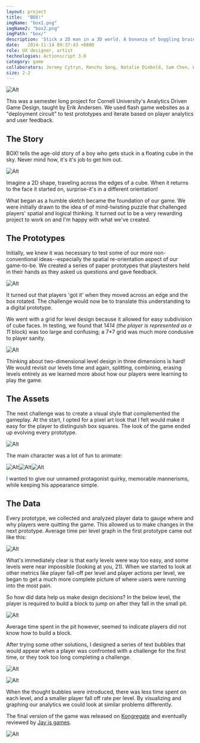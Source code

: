 ```yaml
---
layout: project
title:  "BOX!"
imgName: "box1.png"
imgName2: "box2.png"
imgPath: "box/"
description: 'Stick a 2D man in a 3D world. A bonanza of boggling brain-teasers. Reviewed by <a href="http://jayisgames.com/games/box">Jayisgames</a> and played by a bunch of people.'
date:   2014-11-14 09:37:43 +0800
role: UX designer, artist
technologies: Actionscript 3.0
category: game
collaborators: Jeremy Cytryn, Renchu Song, Natalie Diebold, Sam Chen, Will Peck
size: 2-2
---
```


![Alt](/img/box/intro.jpg)

This was a semester long project for Cornell University's Analytics Driven Game Design, taught by Erik Andersen. We used flash game websites as a "deployment circuit" to test prototypes and iterate based on player analytics and user feedback.

The Story
--------

BOX! tells the age-old story of a boy who gets stuck in a floating cube in the sky. Never mind how, it's it's job to get him out.

![Alt](/img/box/rotation.jpg)

Imagine a 2D shape, traveling across the edges of a cube. When it returns to the face it started on, surprise-it's in a different orientation!

What began as a humble sketch became the foundation of our game. We were initially drawn to the idea of of mind-twisting puzzle that challenged players' spatial and logical thinking. It turned out to be a very rewarding project to work on and I'm happy with what we've created.

The Prototypes
--------

Initially, we knew it was necessary to test some of our more non-conventional ideas--especially the spatial re-orientation aspect of our game-to-be. We created a series of paper prototypes that playtesters held in their hands as they asked us questions and gave feedback.

![Alt](/img/box/paper.jpg)

It turned out that players 'got it' when they moved across an edge and the box rotated. The challenge would now be to translate this understanding to a digital prototype. 

We went with a grid for level design because it allowed for easy subdivision of cube faces. In testing, we found that 14*14 (the player is represented as a 1*1 block) was too large and confusing; a 7*7 grid was much more condusive to player sanity.

![Alt](/img/box/leveldesign.gif)

Thinking about two-dimensional level design in three dimensions is hard! We would revisit our levels time and again, splitting, combining, erasing levels entirely as we learned more about how our players were learning to play the game. 

The Assets
----------

The next challenge was to create a visual style that complemented the gameplay. At the start, I opted for a pixel art look that I felt would make it easy for the player to distinguish box squares. The look of the game ended up evolving every prototype.

![Alt](/img/box/beforeandafter.png)

The main character was a lot of fun to animate:


![Alt](/img/box/walking.gif)![Alt](/img/box/looking.gif)![Alt](/img/box/makingnbreaking.gif)


I wanted to give our unnamed protagonist quirky, memorable mannerisms, while keeping his appearance simple.

The Data
----------

Every prototype, we collected and analyzed player data to gauge where and why players were quitting the game. This allowed us to make changes in the next prototype. Average time per level graph in the first prototype came out like this:

![Alt](/img/box/avgtime.png)

What's immediately clear is that early levels were way too easy, and some levels were near impossible (looking at you, 21). When we started to look at other metrics like player fall-off per level and player actions per level, we began to get a much more complete picture of where users were running into the most pain. 

So how did data help us make design decisions? In the below level, the player is required to build a block to jump on after they fall in the small pit.

![Alt](/img/box/heatmap.png)

Average time spent in the pit however, seemed to indicate players did not know how to build a block.

After trying some other solutions, I designed a series of text bubbles that would appear when a player was confronted with a challenge for the first time, or they took too long completing a challenge.

![Alt](/img/box/nothoughtbubble.png)

![Alt](/img/box/thoughtbubble.png)

When the thought bubbles were introduced, there was less time spent on each level, and a smaller player fall off rate per level. By visualizing and graphing our analytics we could look at similar problems differently. 

The final version of the game was released on <a href="http://www.kongregate.com/games/Casiogre/box">Kongregate</a> and eventually reviewed by <a href="http://jayisgames.com/review/box.php">Jay is games</a>.

![Alt](/img/box/coverimage.png)



